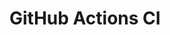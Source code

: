 # GitHub Actions CI




























































































































































































































































































































































































































































































































